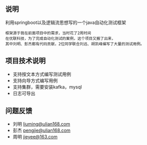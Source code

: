 ## 说明
利用springboot以及逻辑流思想写的一个java自动化测试框架
```
框架源于我在前面项目中的需求，当时花了2周时间
在优联科技，为了完成自动化测试的案例，这个项目又搬了出来，
其中刘明、彭杰都有代码贡献，2位同学联合刘远、胡凯峰编写了大量的测试用例。
```

## 项目技术说明
- 支持按文本方式编写测试用例
- 支持向导方式编写用例
- 支持集群，需要安装kafka，mysql
- 日志可导出

## 问题反馈
- 刘明 liuming@ulian168.com
- 彭杰 pengjie@ulian168.com
- 周明 jieyee@163.com

